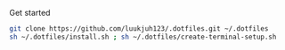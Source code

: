 Get started

```bash
git clone https://github.com/luukjuh123/.dotfiles.git ~/.dotfiles
sh ~/.dotfiles/install.sh ; sh ~/.dotfiles/create-terminal-setup.sh
```
